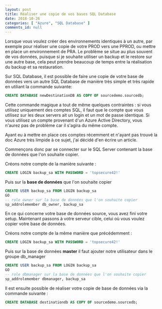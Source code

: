 ```yaml
---
layout: post
title: Réaliser une copie de vos bases SQL Database
date: 2018-10-26
categories: [ "Azure", "SQL Database" ]
comments_id: null 
---
```


Lorsque vous voulez créer des environnements identiques à un autre, par exemple pour réaliser une copie de votre PROD vers une PPROD, ou mettre en place un environnement de PRA. Le problème se situe au plus souvent de vos données, puisque si je souhaite utiliser un backup et le restore sur une autre base, cela peut prendre beaucoup de temps entre la réalisation du backup et sa restauration.

Sur SQL Database, il est possible de faire une copie de votre base de données vers un autre SQL Database de manière très simple et très rapide en utiliant la commande suivante:

```sql
CREATE DATABASE newDestinationDB AS COPY OF sourcedemo.sourcedb;
```

Cette commande magique a tout de même quelques contraintes : si vous utilisez uniquement des comptes SQL, il faut que le compte que vous utilisez sur les deux servers ait un login et un mot de passe identique.
Si vous utilisez un compte provenant d'un Azure Active Directory, vous n'aurez pas de problème car il s'agira du même compte.

Ayant eu à mettre en place ces comptes récemment et n'ayant pas trouvé la doc Azure très limpide à ce sujet, j'ai décidé d'en écrire un article.

Commençons donc par se connecter sur le SQL Server contenant la base de données que l'on souhaite copier.

Créons notre compte de la manière suivante :

```sql
CREATE LOGIN backup_sa WITH PASSWORD = 'topsecure42!'
```

Puis sur la **base de données** que l'on souhaite copier

```sql
CREATE USER backup_sa FROM LOGIN backup_sa
GO
-- role owner sur la base de données que l'on souhaite copier
sp_addrolemember db_owner, backup_sa
```

En ce qui concerne votre base de données source, vous avez fini votre setup.
Maintenant passons à votre serveur cible, celui où vous voulez copier votre base de données.

Créons notre compte de la même manière que précédemment :

```sql
CREATE LOGIN backup_sa WITH PASSWORD = 'topsecure42!'
```

Puis sur la base de données **master** il faut ajouter notre utilisateur dans le groupe db_manager

```sql
CREATE USER backup_sa FROM LOGIN backup_sa
GO
-- role dbmanager sur la base de données que l'on souhaite copier
sp_addrolemember dbmanager, backup_sa
```

Il est ensuite possible de réaliser votre copie de base de données via la commande suivante :

```sql
CREATE DATABASE destinationdb AS COPY OF sourcedemo.sourcedb;
```

